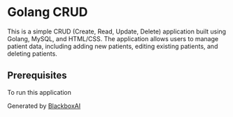  # Golang CRUD

This is a simple CRUD (Create, Read, Update, Delete) application built using Golang, MySQL, and HTML/CSS. The application allows users to manage patient data, including adding new patients, editing existing patients, and deleting patients.

## Prerequisites

To run this application

Generated by [BlackboxAI](https://www.useblackbox.ai)